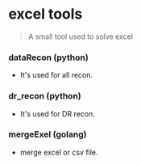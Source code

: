 # excel tools
> A small tool used to solve excel

### dataRecon (python)
* It's used for all recon.

### dr_recon (python)
* It's used for DR recon.

### mergeExel (golang)
* merge excel or csv file.

